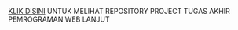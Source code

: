 [KLIK DISINI](https://github.com/pareyy/mpd_university) UNTUK MELIHAT REPOSITORY PROJECT TUGAS AKHIR PEMROGRAMAN WEB LANJUT
